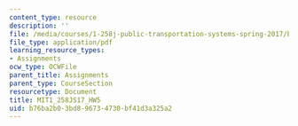 ```yaml
---
content_type: resource
description: ''
file: /media/courses/1-258j-public-transportation-systems-spring-2017/b76ba2b03bd896734730bf41d3a325a2_MIT1_258JS17_HW5.pdf
file_type: application/pdf
learning_resource_types:
- Assignments
ocw_type: OCWFile
parent_title: Assignments
parent_type: CourseSection
resourcetype: Document
title: MIT1_258JS17_HW5
uid: b76ba2b0-3bd8-9673-4730-bf41d3a325a2
---
```

